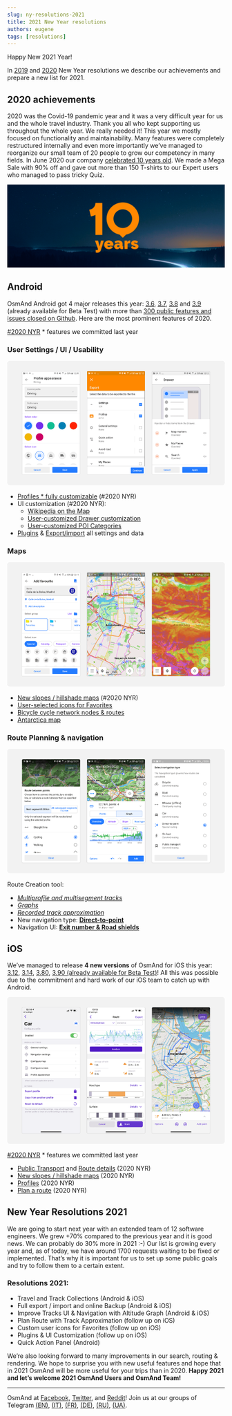 ```yaml
---
slug: ny-resolutions-2021
title: 2021 New Year resolutions
authors: eugene
tags: [resolutions]
---
```


Happy New 2021 Year!

In <a href="https://osmand.net/blog/2019-ny-resolutions">2019</a> and <a href="https://osmand.net/blog/2020-ny-resolutions">2020</a> New Year resolutions we describe our achievements and prepare a new list for 2021.

<!--truncate-->

## 2020 achievements

2020 was the Covid-19 pandemic year and it was a very difficult year for us and the whole travel industry. Thank you all who kept supporting us throughout the whole year. We really needed it!
This year we mostly focused on functionality and maintainability. Many features were completely restructured internally and even more importantly we’ve managed to reorganize our small team of 20 people to grow our competency in many fields.
In June 2020 our company <a href="https://osmand.net/blog/10-years">celebrated 10 years old</a>. We made a Mega Sale with 90% off and gave out more than 150 T-shirts to our Expert users who managed to pass tricky Quiz.

![OsmAnd Pro](./2020-1.png)

## Android

OsmAnd Android got 4 major releases this year: <a href="https://osmand.net/blog/osmand-3-6-released">3.6</a>, <a href="https://osmand.net/blog/osmand-3-7-released">3.7</a>, <a href="https://osmand.net/blog/osmand-3-8-released">3.8</a> and <a href="https://osmand.net/blog/osmand-3-9-released">3.9</a> (already available for Beta Test) with more than <a href="https://github.com/osmandapp/Osmand/milestones?state=closed">300 public features and issues closed on Github</a>. Here are the most prominent features of 2020.

<a href="https://osmand.net/blog/2020-ny-resolutions">#2020 NYR</a> * features we committed last year

###  User Settings / UI / Usability

![OsmAnd Pro](./user_settings.png)

* <a href="https://osmand.net/blog/osmand-3-6-released#36_profiles">Profiles * fully customizable</a> (#2020 NYR)
* UI customization (#2020 NYR):
    * <a href="https://osmand.net/blog/osmand-3-7-released#wiki">Wikipedia on the Map</a>
    * <a href="https://osmand.net/blog/osmand-3-7-released#customization">User-customized Drawer customization</a>
    * <a href="https://osmand.net/blog/osmand-3-7-released#poifilter">User-customized POI Categories</a>
* <a href="https://osmand.net/blog/osmand-3-7-released#package">Plugins</a> & <a href="https://osmand.net/blog/osmand-3-9-released#export_import">Export/import</a> all settings and data


### Maps

![OsmAnd Pro](./maps.png)



* <a href="https://osmand.net/blog/osmand-3-7-released#slopes">New slopes / hillshade maps</a> (#2020 NYR)
* <a href="https://osmand.net/blog/osmand-3-7-released#favorites">User-selected icons for Favorites</a>
* <a href="https://osmand.net/blog/osmand-3-8-released#nodes">Bicycle cycle network nodes & routes</a>
* <a href="https://osmand.net/blog/osmand-3-6-released#36_others">Antarctica map</a>


### Route Planning & navigation

![OsmAnd Pro](./route_planning.png)

Route Creation tool:
* <a href="https://osmand.net/blog/osmand-3-8-released#plan_route"><i>Multiprofile and multisegment tracks</i></a>
* <a href="https://osmand.net/blog/osmand-3-9-released#plan_route"><i>Graphs</i></a>
* <a href="https://osmand.net/blog/osmand-3-8-released#plan_route"><i>Recorded track approximation</i></a>
* New navigation type: <a href="https://osmand.net/blog/osmand-3-6-released#36_dtp"><b>Direct-to-point</b></a>
* Navigation UI: <a href="https://osmand.net/blog/osmand-3-6-released#36_exit_number"><b>Exit number & Road shields</b></a>

## iOS

We’ve managed to release <b>4 new versions</b> of OsmAnd for iOS this year: <a href="https://osmand.net/blog/osmand-ios-3-12-released">3.12</a>, <a href="https://osmand.net/blog/osmand-ios-3-14-released">3.14</a>, <a href="https://osmand.net/blog/osmand-ios-3-80-released">3.80</a>, <a href="https://osmand.net/blog/osmand-ios-3-90-released">3.90 (already available for Beta Test)</a>! All this was possible due to the commitment and hard work of our iOS team to catch up with Android.

![OsmAnd Pro](./ios-2020.png)

<a href="https://osmand.net/blog/2020-ny-resolutions">#2020 NYR</a> * features we committed last year

* <a href="https://osmand.net/blog/osmand-ios-3-14-released#pt">Public Transport</a> and <a href="https://osmand.net/blog/osmand-ios-3-12-released">Route details</a> (2020 NYR)
* <a href="https://osmand.net/blog/osmand-ios-3-14-released#slope">New slopes / hillshade maps</a> (2020 NYR)
* <a href="https://osmand.net/blog/osmand-ios-3-80-released#profiles">Profiles</a> (2020 NYR) 
* <a href="https://osmand.net/blog/osmand-ios-3-90-released#plan_route">Plan a route</a> (2020 NYR)

  
## New Year Resolutions 2021

We are going to start next year with an extended team of 12 software engineers. We grew +70% compared to the previous year and it is good news. We can probably do 30% more in 2021 :-)
Our list is growing every year and, as of today, we have around 1700 requests waiting to be fixed or implemented. That’s why it is important for us to set up some public goals and try to follow them to a certain extent.

### Resolutions 2021:

* Travel and Track Collections (Android & iOS)
* Full export / import and online Backup (Android & iOS)
* Improve Tracks UI & Navigation with Altitude Graph (Android & iOS)
* Plan Route with Track Approximation (follow up on iOS)
* Custom user icons for Favorites (follow up on iOS)
* Plugins & UI Customization (follow up on iOS)
* Quick Action Panel (Android)		

We’re also looking forward to many improvements in our search, routing & rendering. We hope to surprise you with new useful features and hope that in 2021 OsmAnd will be more useful for your trips than in 2020.
<b>Happy 2021 and let’s welcome 2021 OsmAnd Users and OsmAnd Team!</b>

______________________________

OsmAnd at <a href="https://www.facebook.com/osmandapp/">Facebook</a>, <a href="https://www.twitter.com/osmandapp/">Twitter</a>, and <a href="https://www.reddit.com/r/OsmAnd/">Reddit</a>!
Join us at our groups of Telegram <a href="https://t.me/OsmAndMaps">(EN)</a>, <a href="https://t.me/itosmand">(IT)</a>,  <a href="https://t.me/frosmand">(FR)</a>, <a href="https://t.me/deosmand">(DE)</a>, <a href="https://t.me/ruosmand">(RU)</a>, <a href="https://t.me/uaosmand">(UA)</a>.